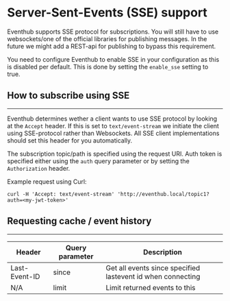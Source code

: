 # Server-Sent-Events (SSE) support
Eventhub supports SSE protocol for subscriptions. You will still have to use websockets/one of the official libraries for publishing messages.
In the future we might add a REST-api for publishing to bypass this requirement.

You need to configure Eventhub to enable SSE in your configuration as this is disabled per default. This is done by setting the ```enable_sse``` setting to true.

## How to subscribe using SSE
---
Eventhub determines wether a client wants to use SSE protocol by looking at the ```Accept``` header. If this is set to ```text/event-stream``` we initiate the client using SSE-protocol rather than Websockets. All SSE client implementations should set this header for you automatically.

The subscription topic/path is specified using the request URI.
Auth token is specified either using the ```auth``` query parameter or by setting the ```Authorization``` header.

Example request using Curl:
```
curl -H 'Accept: text/event-stream' 'http://eventhub.local/topic1?auth=<my-jwt-token>'
```

## Requesting cache / event history
---
| Header        | Query parameter | Description                                                         |
|---------------|-----------------|---------------------------------------------------------------------|
| Last-Event-ID | since           | Get all events since specified lastevent id when connecting         |
| N/A           | limit           | Limit returned events to this                                       |